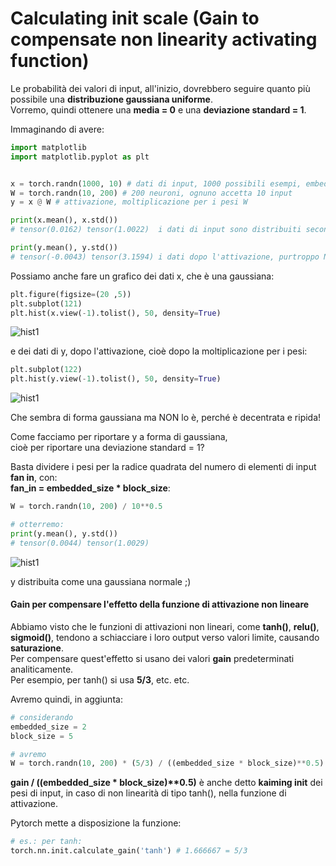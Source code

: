 # Calculating init scale (Gain to compensate non linearity activating function)

Le probabilità dei valori di input, all'inizio, dovrebbero seguire quanto più possibile una **distribuzione gaussiana uniforme**.  
Vorremo, quindi ottenere una **media = 0** e una **deviazione standard = 1**.

Immaginando di avere:
```py
import matplotlib
import matplotlib.pyplot as plt


x = torch.randn(1000, 10) # dati di input, 1000 possibili esempi, embeddati in 10 dimensioni
W = torch.randn(10, 200) # 200 neuroni, ognuno accetta 10 input
y = x @ W # attivazione, moltiplicazione per i pesi W

print(x.mean(), x.std())
# tensor(0.0162) tensor(1.0022)  i dati di input sono distribuiti secondo una distribuzione gaussiana normale!

print(y.mean(), y.std())
# tensor(-0.0043) tensor(3.1594) i dati dopo l'attivazione, purtroppo NON sono distribuiti secondo una distribuzione gaussiana normale!
```
Possiamo anche fare un grafico dei dati x, che è una gaussiana:

```py
plt.figure(figsize=(20 ,5))
plt.subplot(121)
plt.hist(x.view(-1).tolist(), 50, density=True)
```

![hist1](../images/gauss2.png)  

e dei dati di y, dopo l'attivazione, cioè dopo la moltiplicazione per i pesi:
```py
plt.subplot(122)
plt.hist(y.view(-1).tolist(), 50, density=True)
```
![hist1](../images/nogauss1.png)  

Che sembra di forma gaussiana ma NON lo è, perché è decentrata e ripida!

Come facciamo per riportare y a forma di gaussiana,  
cioè per riportare una deviazione standard = 1?  

Basta dividere i pesi per la radice quadrata del numero di elementi di input **fan in**, con:  
**fan_in = embedded_size * block_size**:

```py
W = torch.randn(10, 200) / 10**0.5

# otterremo:
print(y.mean(), y.std())
# tensor(0.0044) tensor(1.0029)
```
![hist1](../images/gauss3.png) 

y distribuita come una gaussiana normale ;)

#### Gain per compensare l'effetto della funzione di attivazione non lineare

Abbiamo visto che le funzioni di attivazioni non lineari, come **tanh()**, **relu()**, **sigmoid()**, tendono a schiacciare i loro output
verso valori limite, causando **saturazione**.  
Per compensare quest'effetto si usano dei valori **gain** predeterminati analiticamente.  
Per esempio, per tanh() si usa **5/3**, etc. etc.

Avremo quindi, in aggiunta:
```py
# considerando
embedded_size = 2
block_size = 5

# avremo
W = torch.randn(10, 200) * (5/3) / ((embedded_size * block_size)**0.5)

```

**gain / ((embedded_size * block_size)*\*0.5)** è anche detto **kaiming init** dei pesi di input, in caso di non linearità di tipo tanh(), nella funzione di attivazione.  

Pytorch mette a disposizione la funzione:
```py
# es.: per tanh:
torch.nn.init.calculate_gain('tanh') # 1.666667 = 5/3
```